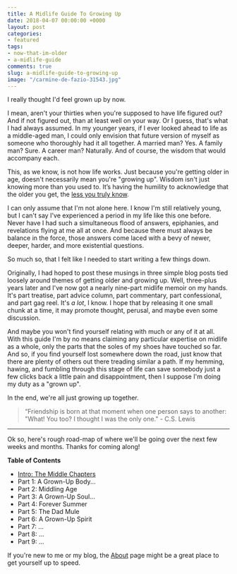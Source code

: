 ```yaml
---
title: A Midlife Guide To Growing Up
date: 2018-04-07 00:00:00 +0000
layout: post
categories:
- featured
tags:
- now-that-im-older
- a-midlife-guide
comments: true
slug: a-midlife-guide-to-growing-up
image: "/carmine-de-fazio-31543.jpg"
---
```

I really thought I'd feel grown up by now.

<!-- break -->

I mean, aren't your thirties when you're supposed to have life figured out? And if not figured out, than at least well on your way. Or I guess, that's what I had always assumed. In my younger years, if I ever looked ahead to life as a middle-aged man, I could only envision that future version of myself as someone who thoroughly had it all together. A married man? Yes. A family man? Sure. A career man? Naturally. And of course, the wisdom that would accompany each.

This, as we know, is not how life works. Just because you're getting older in age, doesn't necessarily mean you're "growing up". Wisdom isn't just knowing more than you used to. It’s having the humility to acknowledge that the older you get, the [less you truly know](https://twitter.com/ryanstraits/status/970835905974960128).

I can only assume that I'm not alone here. I know I'm still relatively young, but I can't say I've experienced a period in my life like this one before. Never have I had such a simultaneous flood of answers, epiphanies, and revelations flying at me all at once. And because there must always be balance in the force, those answers come laced with a bevy of newer, deeper, harder, and more existential questions.

So much so, that I felt like I needed to start writing a few things down.

Originally, I had hoped to post these musings in three simple blog posts tied loosely around themes of getting older and growing up. Well, three-plus years later and I've now got a nearly nine-part midlife memoir on my hands. It's part treatise, part advice column, part commentary, part confessional, and part gag reel. It's _a lot_, I know. I hope that by releasing it one small chunk at a time, it may promote thought, perusal, and maybe even some discussion.

And maybe you won't find yourself relating with much or any of it at all. With this guide I'm by no means claiming any particular expertise on midlife as a whole, only the parts that the soles of my shoes have touched so far. And so, if you find yourself lost somewhere down the road, just know that there are plenty of others out there treading similar a path. If my hemming, hawing, and fumbling through this stage of life can save somebody just a few clicks back a little pain and disappointment, then I suppose I'm doing my duty as a "grown up".

In the end, we're all just growing up together.

> “Friendship is born at that moment when one person says to another: "What! You too? I thought I was the only one." - C.S. Lewis

---

Ok so, here's rough road-map of where we'll be going over the next few weeks and months. Thanks for coming along!

**Table of Contents**

* [Intro: The Middle Chapters](/the-middle-chapters.html)
* Part 1: A Grown-Up Body...
* Part 2: Middling Age
* Part 3: A Grown-Up Soul...
* Part 4: Forever Summer
* Part 5: The Dad Mule
* Part 6: A Grown-Up Spirit
* Part 7: ...
* Part 8: ...
* Part 9: ...

If you're new to me or my blog, the [About](/about "About Me!") page might be a great place to get yourself up to speed.